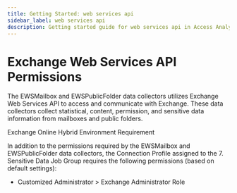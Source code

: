 ```yaml
---
title: Getting Started: web services api
sidebar_label: web services api
description: Getting started guide for web services api in Access Analyzer including setup instructions and initial configuration steps.
---
```


# Exchange Web Services API Permissions

The EWSMailbox and EWSPublicFolder data collectors utilizes Exchange Web Services API to access and
communicate with Exchange. These data collectors collect statistical, content, permission, and
sensitive data information from mailboxes and public folders.

Exchange Online Hybrid Environment Requirement

In addition to the permissions required by the EWSMailbox and EWSPublicFolder data collectors, the
Connection Profile assigned to the 7. Sensitive Data Job Group requires the following permissions
(based on default settings):

- Customized Administrator > Exchange Administrator Role
